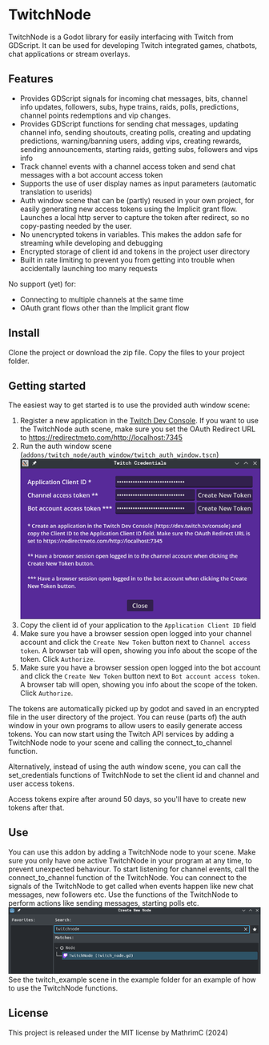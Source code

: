 # TwitchNode
TwitchNode is a Godot library for easily interfacing with Twitch from GDScript. It can be used for developing Twitch integrated games, chatbots, chat applications or stream overlays.

## Features
- Provides GDScript signals for incoming chat messages, bits, channel info updates, followers, subs, hype trains, raids, polls, predictions, channel points redemptions and vip changes.
- Provides GDScript functions for sending chat messages, updating channel info, sending shoutouts, creating polls, creating and updating predictions, warning/banning users, adding vips, creating rewards, sending announcements, starting raids, getting subs, followers and vips info
- Track channel events with a channel access token and send chat messages with a bot account access token
- Supports the use of user display names as input parameters (automatic translation to userids)
- Auth window scene that can be (partly) reused in your own project, for easily generating new access tokens using the Implicit grant flow. Launches a local http server to capture the token after redirect, so no copy-pasting needed by the user.
- No unencrypted tokens in variables. This makes the addon safe for streaming while developing and debugging
- Encrypted storage of client id and tokens in the project user directory
- Built in rate limiting to prevent you from getting into trouble when accidentally launching too many requests


No support (yet) for:
- Connecting to multiple channels at the same time
- OAuth grant flows other than the Implicit grant flow

## Install
Clone the project or download the zip file. Copy the files to your project folder.

## Getting started
The easiest way to get started is to use the provided auth window scene:

1) Register a new application in the [Twitch Dev Console](https://dev.twitch.tv/console). If you want to use the TwitchNode auth scene, make sure you set the OAuth Redirect URL to https://redirectmeto.com/http://localhost:7345
2) Run the auth window scene (`addons/twitch_node/auth_window/twitch_auth_window.tscn`)
![twitch_auth_window](./documentation/auth_window.png)
3) Copy the client id of your application to the `Application Client ID` field
4) Make sure you have a browser session open logged into your channel account and click the `Create New Token` button next to `Channel access token`. A browser tab will open, showing you info about the scope of the token. Click `Authorize`.
5) Make sure you have a browser session open logged into the bot account and click the `Create New Token` button next to `Bot account access token`. A browser tab will open, showing you info about the scope of the token. Click `Authorize`.

The tokens are automatically picked up by godot and saved in an encrypted file in the user directory of the project. You can reuse (parts of) the auth window in your own programs to allow users to easily generate access tokens.
You can now start using the Twitch API services by adding a TwitchNode node to your scene and calling the connect_to_channel function.

Alternatively, instead of using the auth window scene, you can call the set_credentials functions of TwitchNode to set the client id and channel and user access tokens.

Access tokens expire after around 50 days, so you'll have to create new tokens after that.

## Use
You can use this addon by adding a TwitchNode node to your scene. Make sure you only have one active TwitchNode in your program at any time, to prevent unexpected behaviour.
To start listening for channel events, call the connect_to_channel function of the TwitchNode. You can connect to the signals of the TwitchNode to get called when events happen like new chat messages, new followers etc. Use the functions of the TwitchNode to perform actions like sending messages, starting polls etc.
![adding_twitchnode](./documentation/adding_twitchnode.png)
See the twitch_example scene in the example folder for an example of how to use the TwitchNode functions.

## License
This project is released under the MIT license by MathrimC (2024)
